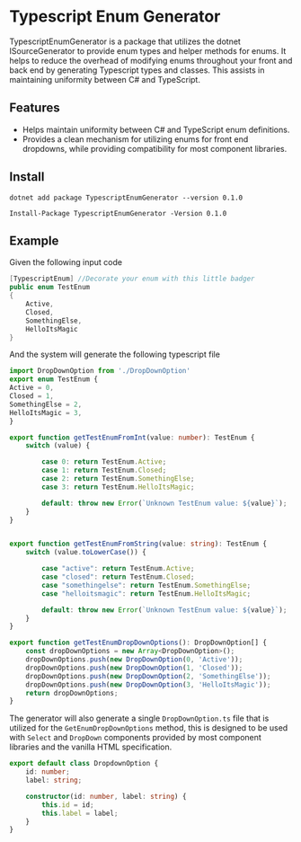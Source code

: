 # Typescript Enum Generator

TypescriptEnumGenerator is a package that utilizes the dotnet ISourceGenerator to provide enum types and helper methods for enums. It helps to reduce the overhead of modifying enums throughout your front and back end by generating Typescript types and classes. This assists in maintaining uniformity between C# and TypeScript.

## Features

- Helps maintain uniformity between C# and TypeScript enum definitions.
- Provides a clean mechanism for utilizing enums for front end dropdowns, while providing compatibility for most component libraries.

## Install

```
dotnet add package TypescriptEnumGenerator --version 0.1.0
```

```
Install-Package TypescriptEnumGenerator -Version 0.1.0
```

## Example
Given the following input code 

```csharp
[TypescriptEnum] //Decorate your enum with this little badger 
public enum TestEnum
{
    Active,
    Closed,
    SomethingElse,
    HelloItsMagic
}
```

And the system will generate the following typescript file

```ts
import DropDownOption from './DropDownOption'
export enum TestEnum {
Active = 0,
Closed = 1,
SomethingElse = 2,
HelloItsMagic = 3,
}

export function getTestEnumFromInt(value: number): TestEnum {
    switch (value) {

        case 0: return TestEnum.Active;
        case 1: return TestEnum.Closed;
        case 2: return TestEnum.SomethingElse;
        case 3: return TestEnum.HelloItsMagic;

        default: throw new Error(`Unknown TestEnum value: ${value}`);
    }
}


export function getTestEnumFromString(value: string): TestEnum {
    switch (value.toLowerCase()) {

        case "active": return TestEnum.Active;
        case "closed": return TestEnum.Closed;
        case "somethingelse": return TestEnum.SomethingElse;
        case "helloitsmagic": return TestEnum.HelloItsMagic;

        default: throw new Error(`Unknown TestEnum value: ${value}`);
    }
}

export function getTestEnumDropDownOptions(): DropDownOption[] { 
    const dropDownOptions = new Array<DropDownOption>();
    dropDownOptions.push(new DropDownOption(0, 'Active'));
    dropDownOptions.push(new DropDownOption(1, 'Closed'));
    dropDownOptions.push(new DropDownOption(2, 'SomethingElse'));
    dropDownOptions.push(new DropDownOption(3, 'HelloItsMagic'));
    return dropDownOptions;
}

```

The generator will also generate a single `DropDownOption.ts` file that is utilized for the `GetEnumDropDownOptions` method, this is designed to be used with `Select` and `DropDown` components provided by most component libraries and the vanilla HTML specification.

```ts
export default class DropdownOption {
    id: number;
    label: string;

    constructor(id: number, label: string) {
        this.id = id;
        this.label = label;
    }
}

```